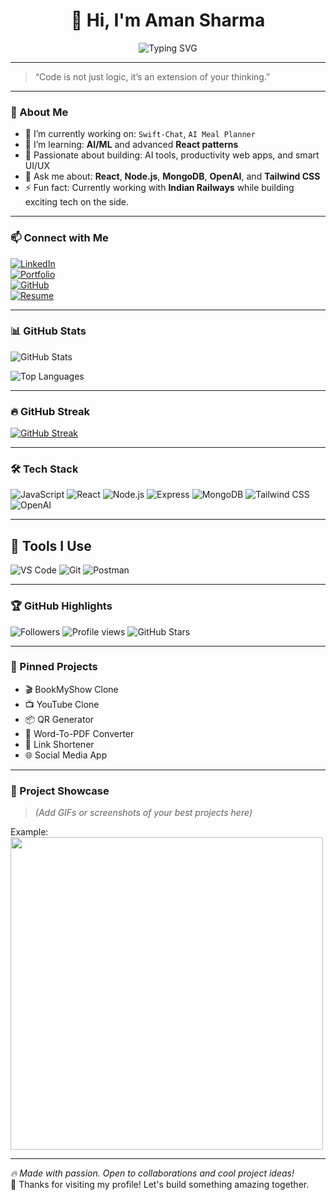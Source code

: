 <!-- Typing Header -->
<h1 align="center">
  👋 Hi, I'm Aman Sharma
</h1>

<p align="center">
  <img src="https://readme-typing-svg.herokuapp.com?font=Fira+Code&weight=500&size=25&pause=1000&center=true&vCenter=true&color=F70000&width=435&lines=🚀+Full+Stack+Developer;🧠+AI+Enthusiast;💻+React+%2B+Node.js+Dev;💡+Tech+Lover+%7C+Builder+%7C+Doer" alt="Typing SVG" />
</p>

---

> “Code is not just logic, it’s an extension of your thinking.”

---

### 🌟 About Me

- 🔭 I’m currently working on: `Swift-Chat`, `AI Meal Planner`  
- 🌱 I’m learning: **AI/ML** and advanced **React patterns**  
- 🧠 Passionate about building: AI tools, productivity web apps, and smart UI/UX  
- 💬 Ask me about: **React**, **Node.js**, **MongoDB**, **OpenAI**, and **Tailwind CSS**  
- ⚡ Fun fact: Currently working with **Indian Railways** while building exciting tech on the side.

---

### 📫 Connect with Me

[![LinkedIn](https://img.shields.io/badge/LinkedIn-blue?logo=linkedin&logoColor=white)](https://www.linkedin.com/in/aman-sharma-28b237247)  
[![Portfolio](https://img.shields.io/badge/Portfolio-Visit-lightgrey?style=flat-square&logo=google-chrome)](https://yourwebsite.com)  
[![GitHub](https://img.shields.io/badge/GitHub-Sharma0813-black?logo=github)](https://github.com/Sharma0813)  
[![Resume](https://img.shields.io/badge/Resume-View-blue)](https://your-resume-link.com)

---

### 📊 GitHub Stats

![GitHub Stats](https://github-readme-stats.vercel.app/api?username=Sharma0813&show_icons=true&theme=radical&hide_border=true)

![Top Languages](https://github-readme-stats.vercel.app/api/top-langs/?username=Sharma0813&layout=compact&theme=radical&hide_border=true)

---

### 🔥 GitHub Streak

[![GitHub Streak](https://github-readme-streak-stats.herokuapp.com?user=Sharma0813&theme=radical&hide_border=true)](https://git.io/streak-stats)

---

### 🛠️ Tech Stack

![JavaScript](https://img.shields.io/badge/-JavaScript-black?style=flat-square&logo=javascript)
![React](https://img.shields.io/badge/-React-black?style=flat-square&logo=react)
![Node.js](https://img.shields.io/badge/-Node.js-black?style=flat-square&logo=node.js)
![Express](https://img.shields.io/badge/-Express.js-black?style=flat-square&logo=express)
![MongoDB](https://img.shields.io/badge/-MongoDB-black?style=flat-square&logo=mongodb)
![Tailwind CSS](https://img.shields.io/badge/-Tailwind%20CSS-black?style=flat-square&logo=tailwind-css)
![OpenAI](https://img.shields.io/badge/-OpenAI-black?style=flat-square&logo=openai)

---

## 🧰 Tools I Use

![VS Code](https://img.shields.io/badge/-VSCode-black?style=flat-square&logo=visual-studio-code)
![Git](https://img.shields.io/badge/-Git-black?style=flat-square&logo=git)
![Postman](https://img.shields.io/badge/-Postman-black?style=flat-square&logo=postman)

---

### 🏆 GitHub Highlights

![Followers](https://img.shields.io/github/followers/Sharma0813?label=Follow&style=social)
![Profile views](https://komarev.com/ghpvc/?username=Sharma0813&color=blue)
![GitHub Stars](https://img.shields.io/github/stars/Sharma0813?style=social)

---

### 📌 Pinned Projects

- 🎬 BookMyShow Clone  
- 📺 YouTube Clone  
- 📦 QR Generator  
- 📄 Word-To-PDF Converter  
- 🔗 Link Shortener  
- 🌐 Social Media App  

---

### 🎥 Project Showcase

> *(Add GIFs or screenshots of your best projects here)*

Example:  
<img src="https://media.giphy.com/media/JIX9t2j0ZTN9S/giphy.gif" width="500"/>

---

_🔥 Made with passion. Open to collaborations and cool project ideas!_  
🙏 Thanks for visiting my profile! Let's build something amazing together.
